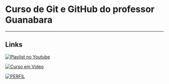 # Curso de Git e GitHub do professor Guanabara

***

## Links 

[![Playlist no Youtube](https://user-images.githubusercontent.com/111927602/195943976-0e335882-cf13-4950-a01e-d616d0201900.png)](https://www.youtube.com/playlist?list=PLHz_AreHm4dm7ZULPAmadvNhH6vk9oNZA)

[![Curso em Video](https://user-images.githubusercontent.com/111927602/195943814-f7562039-2d4f-4803-ad11-3908ce9331db.png)](https://www.cursoemvideo.com/curso/curso-de-git-e-github/)

[![PERFIL](https://avatars.githubusercontent.com/u/8683378?v=4)](https://github.com/gustavoguanabara)

